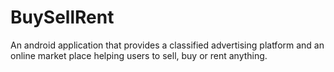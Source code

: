 # BuySellRent

An android application that provides a classified advertising platform and an online market place helping users to sell, buy or rent anything.

